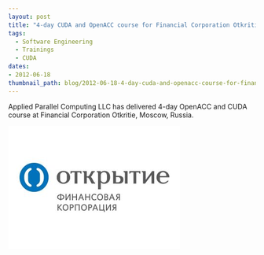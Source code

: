 ```yaml
---
layout: post
title: "4-day CUDA and OpenACC course for Financial Corporation Otkritie"
tags:
  - Software Engineering
  - Trainings
  - CUDA
dates:
- 2012-06-18
thumbnail_path: blog/2012-06-18-4-day-cuda-and-openacc-course-for-financial-corporation-otkritie-moscow/client_logo.jpg
---
```


Applied Parallel Computing LLC has delivered 4-day OpenACC and CUDA course at Financial Corporation Otkritie, Moscow, Russia.

![alt text](\assets\img\blog\2012-06-18-4-day-cuda-and-openacc-course-for-financial-corporation-otkritie-moscow\client_logo.jpg "Logo Title Text 1")
